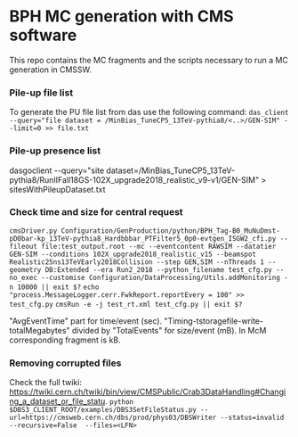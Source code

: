 # BPH MC generation with CMS software

This repo contains the MC fragments and the scripts necessary to run a MC generation in CMSSW.

### Pile-up file list
To generate the PU file list from das use the following command:
``das_client --query="file dataset = /MinBias_TuneCP5_13TeV-pythia8/<..>/GEN-SIM" --limit=0 >> file.txt``

### Pile-up presence list
dasgoclient --query="site dataset=/MinBias_TuneCP5_13TeV-pythia8/RunIIFall18GS-102X_upgrade2018_realistic_v9-v1/GEN-SIM" > sitesWithPileupDataset.txt

### Check time and size for central request

``cmsDriver.py Configuration/GenProduction/python/BPH_Tag-B0_MuNuDmst-pD0bar-kp_13TeV-pythia8_Hardbbbar_PTFilter5_0p0-evtgen_ISGW2_cfi.py --fileout file:test_output.root --mc --eventcontent RAWSIM --datatier GEN-SIM --conditions 102X_upgrade2018_realistic_v15 --beamspot Realistic25ns13TeVEarly2018Collision --step GEN,SIM --nThreads 1 --geometry DB:Extended --era Run2_2018 --python_filename test_cfg.py --no_exec --customise Configuration/DataProcessing/Utils.addMonitoring -n 10000 || exit $?``
``echo "process.MessageLogger.cerr.FwkReport.reportEvery = 100" >> test_cfg.py``
``cmsRun -e -j test_rt.xml test_cfg.py || exit $?``

"AvgEventTime" part for time/event (sec).
"Timing-tstoragefile-write-totalMegabytes" divided by "TotalEvents" for size/event (mB). In McM corresponding fragment is kB.

### Removing corrupted files
Check the full twiki: https://twiki.cern.ch/twiki/bin/view/CMSPublic/Crab3DataHandling#Changing_a_dataset_or_file_statu.
``python $DBS3_CLIENT_ROOT/examples/DBS3SetFileStatus.py --url=https://cmsweb.cern.ch/dbs/prod/phys03/DBSWriter --status=invalid --recursive=False  --files=<LFN>``
